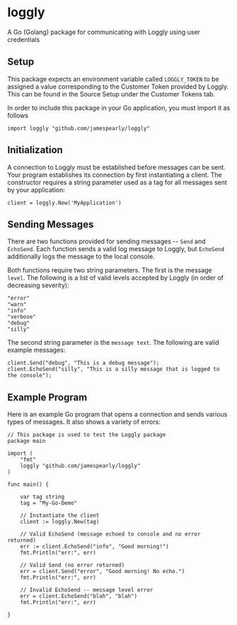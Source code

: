 # loggly
A Go (Golang) package for communicating with Loggly using user credentials

## Setup
This package expects an environment variable called `LOGGLY_TOKEN` to be assigned a value corresponding to the Customer Token provided by Loggly. This can be found in the Source Setup under the Customer Tokens tab.

In order to include this package in your Go application, you must import it as follows
```
import loggly "github.com/jamespearly/loggly"
```

## Initialization
A connection to Loggly must be established before messages can be sent. Your program establishes its connection
by first instantiating a client. The constructor requires a string parameter used as a tag for all messages sent by your application:
```
client = loggly.New('MyApplication')
```

## Sending Messages
There are two functions provided for sending messages -- `Send` and `EchoSend`. Each function sends a valid
log message to Loggly, but `EchoSend` additionally logs the message to the local console.

Both functions require two string parameters. The first is the message `level`.
The following is a list of valid levels accepted by Loggly (in order of decreasing severity):
```
"error"
"warn"
"info"
"verbose"
"debug"
"silly"
```
The second string parameter is the `message text`. The following are valid example messages:
```
client.Send("debug", "This is a debug message");
client.EchoSend("silly", "This is a silly message that is logged to the console");
```

## Example Program
Here is an example Go program that opens a connection and sends various types of messages. It also shows
a variety of errors:
```
// This package is used to test the Loggly package
package main

import (
	"fmt"
	loggly "github.com/jamespearly/loggly"
)

func main() {

	var tag string
	tag = "My-Go-Demo"

	// Instantiate the client
	client := loggly.New(tag)

	// Valid EchoSend (message echoed to console and no error returned)
	err := client.EchoSend("info", "Good morning!")
	fmt.Println("err:", err)

	// Valid Send (no error returned)
	err = client.Send("error", "Good morning! No echo.")
	fmt.Println("err:", err)

	// Invalid EchoSend -- message level error
	err = client.EchoSend("blah", "blah")
	fmt.Println("err:", err)

}
```
